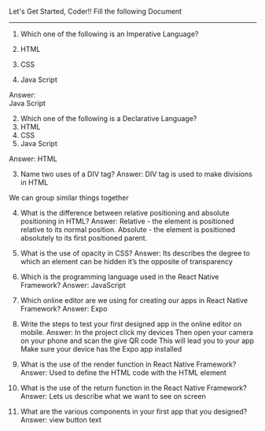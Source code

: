 Let's Get Started, Coder!!
Fill the following Document
__________________________________________________________________________

1. Which one of the following is an Imperative Language?

1.	HTML
2.	CSS
3.	Java Script

Answer: 	
Java Script

2. Which one of the following is a Declarative Language?
1.	HTML
2.	CSS
3.	Java Script

Answer: 
HTML

3. Name two uses of a DIV tag?
Answer:
DIV tag is used to make divisions in HTML
 
We can group similar things together

4. What is the difference between relative positioning and absolute positioning in HTML?
Answer: 
Relative - the element is positioned relative to its normal position. Absolute - the element is positioned absolutely to its first positioned parent.

5. What is the use of opacity in CSS?
Answer: 
Its describes the degree to which an element can be hidden it’s the opposite of transparency

6. Which is the programming language used in the React Native Framework?
Answer: 
JavaScript


7. Which online editor are we using for creating our apps in React Native Framework?
Answer: 
Expo

8. Write the steps to test your first designed app in the online editor on mobile.
Answer:
In the project click my devices
Then open your camera on your phone and scan the give QR code
This will lead you to your app
Make sure your device has the Expo app installed

9. What is the use of the render function in React Native Framework?
Answer: 
Used to define the HTML code with the HTML element

10. What is the use of the return function in the React Native Framework?
Answer:
Lets us describe what we want to see on screen

11. What are the various components in your first app that you designed?
Answer: view button text
